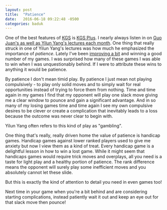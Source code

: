 ```yaml
---
layout: post
title:  "Patience"
date:   2016-06-18 09:22:48 -0500
categories: baduk
---
```


One of the best features of [KGS](http://www.gokgs.com) is
[KGS Plus](http://www.gokgs.com/kgsPlus.jsp). I nearly always listen
in on
[Guo Juan's as well as Yilun Yang's lectures each month](http://www.gokgs.com/plusSchedule.jsp). One
thing that really struck in one of Yilun Yang's lectures was how much
he emphasized the importance of *patience*. Lately I've been
[improving a bit](http://swannodette.github.io/baduk//baduk,/study/2016/06/10/baduk-music)
and winning a good number of my games. I was surprised how many of
these games I was able to win when I was unquestionably behind. If I
were to attribute these wins to anything it would be patience.

By patience I don't mean timid play. By patience I just mean not
playing compulsively - to play only solid moves and to simply wait for
real opportunities instead of trying to force them from nothing. Time
and time again in my games I find that my opponent will play one slack
move giving me a clear window to pounce and gain a significant
advantage. And in so many of my losing games time and time again I see
my own compulsive desires to be clever or create a complication that
inevitably leads to a loss because the outcome was never clear to
begin with.

Yilun Yang often refers to this kind of play as "gambling".

One thing that's really, really driven home the value of patience is
handicap games. Handicap games against lower ranked players used to
give me anxiety but now I view them as a kind of treat. Every handicap
game is a delightful lesson in how to win a lost game. While it might
seem that handicaps games would require trick moves and overplays, all
you need is a taste for light play and a healthy portion of
patience. The rank difference means the opponent will surely play
some inefficient moves and you absolutely cannot let these slide. 

But this is exactly the kind of attention to detail you need in even
games too!

Next time in your game when you're a bit behind and are considering
starting complications, instead patiently wait it out and keep an eye
out for that slack move then pounce!
